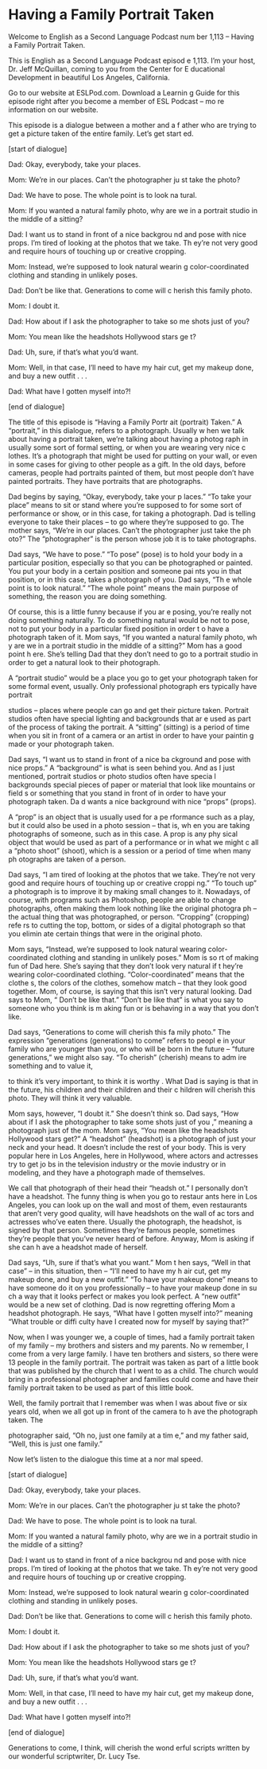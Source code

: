 # Having a Family Portrait Taken

Welcome to English as a Second Language Podcast num ber 1,113 – Having a Family Portrait Taken.

This is English as a Second Language Podcast episod e 1,113. I’m your host, Dr. Jeff McQuillan, coming to you from the Center for E ducational Development in beautiful Los Angeles, California.

Go to our website at ESLPod.com. Download a Learnin g Guide for this episode right after you become a member of ESL Podcast – mo re information on our website.

This episode is a dialogue between a mother and a f ather who are trying to get a picture taken of the entire family. Let’s get start ed.

[start of dialogue]

Dad: Okay, everybody, take your places.

Mom: We’re in our places. Can’t the photographer ju st take the photo?

Dad: We have to pose. The whole point is to look na tural.

Mom: If you wanted a natural family photo, why are we in a portrait studio in the middle of a sitting?

Dad: I want us to stand in front of a nice backgrou nd and pose with nice props. I’m tired of looking at the photos that we take. Th ey’re not very good and require hours of touching up or creative cropping.

Mom: Instead, we’re supposed to look natural wearin g color-coordinated clothing and standing in unlikely poses.

Dad: Don’t be like that. Generations to come will c herish this family photo.

Mom: I doubt it.

Dad: How about if I ask the photographer to take so me shots just of you?

Mom: You mean like the headshots Hollywood stars ge t?

Dad: Uh, sure, if that’s what you’d want.

Mom: Well, in that case, I’ll need to have my hair cut, get my makeup done, and buy a new outfit . . .

Dad: What have I gotten myself into?!

[end of dialogue]

The title of this episode is “Having a Family Portr ait (portrait) Taken.” A “portrait,” in this dialogue, refers to a photograph. Usually w hen we talk about having a portrait taken, we’re talking about having a photog raph in usually some sort of formal setting, or when you are wearing very nice c lothes. It’s a photograph that might be used for putting on your wall, or even in some cases for giving to other people as a gift. In the old days, before cameras, people had portraits painted of them, but most people don’t have painted portraits.  They have portraits that are photographs.

Dad begins by saying, “Okay, everybody, take your p laces.” “To take your place” means to sit or stand where you’re supposed to for some sort of performance or show, or in this case, for taking a photograph. Dad  is telling everyone to take their places – to go where they’re supposed to go. The mother says, “We’re in our places. Can’t the photographer just take the ph oto?” The “photographer” is the person whose job it is to take photographs.

Dad says, “We have to pose.” “To pose” (pose) is to  hold your body in a particular position, especially so that you can be photographed or painted. You put your body in a certain position and someone pai nts you in that position, or in this case, takes a photograph of you. Dad says, “Th e whole point is to look natural.” “The whole point” means the main purpose of something, the reason you are doing something.

Of course, this is a little funny because if you ar e posing, you’re really not doing something naturally. To do something natural would be not to pose, not to put your body in a particular fixed position in order t o have a photograph taken of it. Mom says, “If you wanted a natural family photo, wh y are we in a portrait studio in the middle of a sitting?” Mom has a good point h ere. She’s telling Dad that they don’t need to go to a portrait studio in order  to get a natural look to their photograph.

A “portrait studio” would be a place you go to get your photograph taken for some formal event, usually. Only professional photograph ers typically have portrait

studios – places where people can go and get their picture taken. Portrait studios often have special lighting and backgrounds that ar e used as part of the process of taking the portrait. A “sitting” (sitting) is a period of time when you sit in front of a camera or an artist in order to have your paintin g made or your photograph taken.

Dad says, “I want us to stand in front of a nice ba ckground and pose with nice props.” A “background” is what is seen behind you. And as I just mentioned, portrait studios or photo studios often have specia l backgrounds special pieces of paper or material that look like mountains or field s or something that you stand in front of in order to have your photograph taken. Da d wants a nice background with nice “props” (props).

A “prop” is an object that is usually used for a pe rformance such as a play, but it could also be used in a photo session – that is, wh en you are taking photographs of someone, such as in this case. A prop is any phy sical object that would be used as part of a performance or in what we might c all a “photo shoot” (shoot), which is a session or a period of time when many ph otographs are taken of a person.

Dad says, “I am tired of looking at the photos that  we take. They’re not very good and require hours of touching up or creative croppi ng.” “To touch up” a photograph is to improve it by making small changes  to it. Nowadays, of course, with programs such as Photoshop, people are able to  change photographs, often making them look nothing like the original photogra ph – the actual thing that was photographed, or person. “Cropping” (cropping) refe rs to cutting the top, bottom, or sides of a digital photograph so that you elimin ate certain things that were in the original photo.

Mom says, “Instead, we’re supposed to look natural wearing color-coordinated clothing and standing in unlikely poses.” Mom is so rt of making fun of Dad here. She’s saying that they don’t look very natural if t hey’re wearing color-coordinated clothing. “Color-coordinated” means that the clothe s, the colors of the clothes, somehow match – that they look good together. Mom, of course, is saying that this isn’t very natural looking. Dad says to Mom, “ Don’t be like that.” “Don’t be like that” is what you say to someone who you think is m aking fun or is behaving in a way that you don’t like.

Dad says, “Generations to come will cherish this fa mily photo.” The expression “generations (generations) to come” refers to peopl e in your family who are younger than you, or who will be born in the future  – “future generations,” we might also say. “To cherish” (cherish) means to adm ire something and to value it,

to think it’s very important, to think it is worthy . What Dad is saying is that in the future, his children and their children and their c hildren will cherish this photo. They will think it very valuable.

Mom says, however, “I doubt it.” She doesn’t think so. Dad says, “How about if I ask the photographer to take some shots just of you ,” meaning a photograph just of the mom. Mom says, “You mean like the headshots Hollywood stars get?” A “headshot” (headshot) is a photograph of just your neck and your head. It doesn’t include the rest of your body. This is very popular  here in Los Angeles, here in Hollywood, where actors and actresses try to get jo bs in the television industry or the movie industry or in modeling, and they have a photograph made of themselves.

We call that photograph of their head their “headsh ot.” I personally don’t have a headshot. The funny thing is when you go to restaur ants here in Los Angeles, you can look up on the wall and most of them, even restaurants that aren’t very good quality, will have headshots on the wall of ac tors and actresses who’ve eaten there. Usually the photograph, the headshot, is signed by that person. Sometimes they’re famous people, sometimes they’re people that you’ve never heard of before. Anyway, Mom is asking if she can h ave a headshot made of herself.

Dad says, “Uh, sure if that’s what you want.” Mom t hen says, “Well in that case” – in this situation, then – “I’ll need to have my h air cut, get my makeup done, and buy a new outfit.” “To have your makeup done” means  to have someone do it on you professionally – to have your makeup done in su ch a way that it looks perfect or makes you look perfect. A “new outfit” would be a new set of clothing. Dad is now regretting offering Mom a headshot photograph. He says, “What have I gotten myself into?” meaning “What trouble or diffi culty have I created now for myself by saying that?”

Now, when I was younger we, a couple of times, had a family portrait taken of my family – my brothers and sisters and my parents. No w remember, I come from a very large family. I have ten brothers and sisters,  so there were 13 people in the family portrait. The portrait was taken as part of a little book that was published by the church that I went to as a child. The church  would bring in a professional photographer and families could come and have their  family portrait taken to be used as part of this little book.

Well, the family portrait that I remember was when I was about five or six years old, when we all got up in front of the camera to h ave the photograph taken. The

photographer said, “Oh no, just one family at a tim e,” and my father said, “Well, this is just one family.”

Now let’s listen to the dialogue this time at a nor mal speed.

[start of dialogue]

Dad: Okay, everybody, take your places.

Mom: We’re in our places. Can’t the photographer ju st take the photo?

Dad: We have to pose. The whole point is to look na tural.

Mom: If you wanted a natural family photo, why are we in a portrait studio in the middle of a sitting?

Dad: I want us to stand in front of a nice backgrou nd and pose with nice props. I’m tired of looking at the photos that we take. Th ey’re not very good and require hours of touching up or creative cropping.

Mom: Instead, we’re supposed to look natural wearin g color-coordinated clothing and standing in unlikely poses.

Dad: Don’t be like that. Generations to come will c herish this family photo.

Mom: I doubt it.

Dad: How about if I ask the photographer to take so me shots just of you?

Mom: You mean like the headshots Hollywood stars ge t?

Dad: Uh, sure, if that’s what you’d want.

Mom: Well, in that case, I’ll need to have my hair cut, get my makeup done, and buy a new outfit . . .

Dad: What have I gotten myself into?!

[end of dialogue]

Generations to come, I think, will cherish the wond erful scripts written by our wonderful scriptwriter, Dr. Lucy Tse.



